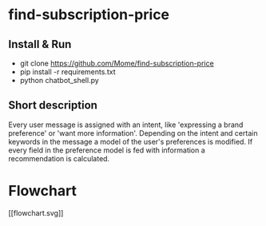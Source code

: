 # find-subscription-price

## Install & Run
* git clone https://github.com/Mome/find-subscription-price
* pip install -r requirements.txt
* python chatbot_shell.py

## Short description
Every user message is assigned with an intent, like
'expressing a brand preference' or 'want more information'. Depending
on the intent and certain keywords in the message a model of the
user's preferences is modified. If every field in the preference model
is fed with information a recommendation is calculated.

# Flowchart
[[flowchart.svg]]
